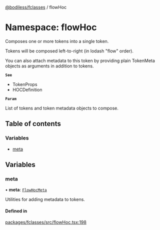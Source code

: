 [@bodiless/fclasses](../README.md) / flowHoc

# Namespace: flowHoc

Composes one or more tokens into a single token.

Tokens will be composed left-to-right (in lodash "flow" order).

You can also attach metadata to this token by providing plain TokenMeta
objects as arguments in addition to tokens.

**`See`**

 - TokenProps
 - HOCDefinition

**`Param`**

List of tokens and token metadata objects to compose.

## Table of contents

### Variables

- [meta](flowHoc.md#meta)

## Variables

### meta

• **meta**: [`FlowHocMeta`](../README.md#flowhocmeta)

Utilities for adding metadata to tokens.

#### Defined in

[packages/fclasses/src/flowHoc.tsx:198](https://github.com/johnsonandjohnson/Bodiless-JS/blob/c5fa43c72/packages/fclasses/src/flowHoc.tsx#L198)
